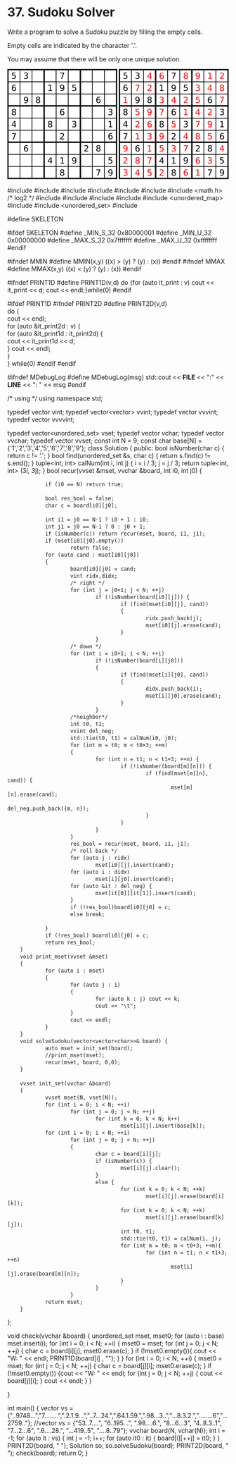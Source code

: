 # 37. Sudoku Solver


Write a program to solve a Sudoku puzzle by filling the empty cells.

Empty cells are indicated by the character '.'.

You may assume that there will be only one unique solution.

![sudo](./figure/sd1.png) ![sudo](./figure/sd2.png)


#include <algorithm>
#include <cmath>
#include <deque>
#include <iostream>
#include <iterator>
#include <list>
#include <math.h>       /* log2 */
#include <random>
#include <set>
#include <sstream>
#include <string>
#include <unordered_map>
#include <tuple>
#include <unordered_set>
#include <vector>

#define SKELETON

#ifdef SKELETON 
#define _MIN_S_32 0x80000001
#define _MIN_U_32 0x00000000
#define _MAX_S_32 0x7fffffff
#define _MAX_U_32 0xffffffff
#endif

#ifndef MMIN
#define MMIN(x,y) ((x) > (y) ? (y) : (x))
#endif
#ifndef MMAX
#define MMAX(x,y) ((x) < (y) ? (y) : (x))
#endif

#ifndef PRINT1D
#define PRINT1D(v,d) do {for (auto it_print : v) cout << it_print << d; cout << endl;}while(0)
#endif

#ifdef PRINT1D
#ifndef PRINT2D
#define PRINT2D(v,d)                          \
do {                                          \
    cout << endl;                             \
    for (auto &it_print2d : v) {              \
        for (auto &it_print1d : it_print2d) { \
            cout << it_print1d << d;          \
            } cout << endl;                   \
    }                                         \
} while(0)
#endif
#endif

#ifndef MDebugLog
#define MDebugLog(msg)  std::cout << __FILE__ << ":" << __LINE__ << ": " << msg
#endif

/* using */
using namespace std;

typedef vector<int> vint;
typedef vector<vector<int>> vvint;
typedef vector<vvint> vvvint;
typedef vector<vvvint> vvvvint;

typedef vector<unordered_set<char>> vset;
typedef vector<char> vchar;
typedef vector<vchar> vvchar;
typedef vector<vset> vvset;
const int N = 9;
const char base[N] = {'1','2','3','4','5','6','7','8','9'};
class Solution {
public:
        bool isNumber(char c) {
                return c != '.';
        }
        bool find(unordered_set<char> &s, char c)
        {
                return s.find(c) != s.end();
        }
        tuple<int, int> calNum(int i, int j)
        {
                i = i / 3;
                j = j / 3;
                return tuple<int, int> (3*i, 3*j);
        }
        bool recur(vvset &mset, vvchar &board, int i0, int j0) {

                if (i0 == N) return true;

                bool res_bool = false;
                char c = board[i0][j0];

                int i1 = j0 == N-1 ? i0 + 1 : i0;
                int j1 = j0 == N-1 ? 0 : j0 + 1;
                if (isNumber(c)) return recur(mset, board, i1, j1);
                if (mset[i0][j0].empty())
                        return false;
                for (auto cand : mset[i0][j0])
                {
                        board[i0][j0] = cand;
                        vint ridx,didx;
                        /* right */
                        for (int j = j0+1; j < N; ++j)
                                if (!isNumber(board[i0][j])) {
                                        if (find(mset[i0][j], cand))
                                        {
                                                ridx.push_back(j);
                                                mset[i0][j].erase(cand);
                                        }
                                }
                        /* down */
                        for (int i = i0+1; i < N; ++i)
                                if (!isNumber(board[i][j0]))
                                {
                                        if (find(mset[i][j0], cand))
                                        {
                                                didx.push_back(i);
                                                mset[i][j0].erase(cand);
                                        }
                                }
                        /*neighbor*/
                        int t0, t1;
                        vvint del_neg;
                        std::tie(t0, t1) = calNum(i0, j0);
                        for (int m = t0; m < t0+3; ++m)
                        {
                                for (int n = t1; n < t1+3; ++n) {
                                        if (!isNumber(board[m][n])) {
                                                if (find(mset[m][n], cand)) {
                                                        mset[m][n].erase(cand);
                                                        del_neg.push_back({m, n});
                                                }
                                        }
                                }
                        }
                        res_bool = recur(mset, board, i1, j1); 
                        /* roll back */
                        for (auto j : ridx)
                                mset[i0][j].insert(cand);
                        for (auto i : didx)
                                mset[i][j0].insert(cand);
                        for (auto &it : del_neg) {
                                mset[it[0]][it[1]].insert(cand);
                        }
                        if (!res_bool)board[i0][j0] = c;
                        else break;

                }
                if (!res_bool) board[i0][j0] = c;
                return res_bool;
        }
        void print_mset(vvset &mset)
        {
                for (auto i : mset)
                {
                        for (auto j : i)
                        {
                                for (auto k : j) cout << k;
                                cout << "\t";
                        }
                        cout << endl;
                }
        }
        void solveSudoku(vector<vector<char>>& board) {
                auto mset = init_set(board);
                //print_mset(mset);
                recur(mset, board, 0,0);
        }

        vvset init_set(vvchar &board)
        {
                vvset mset(N, vset(N));
                for (int i = 0; i < N; ++i)
                        for (int j = 0; j < N; ++j)
                                for (int k = 0; k < N; k++)
                                        mset[i][j].insert(base[k]);
                for (int i = 0; i < N; ++i)
                        for (int j = 0; j < N; ++j)
                        {
                                char c = board[i][j];
                                if (isNumber(c)) {
                                        mset[i][j].clear();
                                }
                                else {
                                        for (int k = 0; k < N; ++k)
                                                mset[i][j].erase(board[i][k]);
                                        for (int k = 0; k < N; ++k)
                                                mset[i][j].erase(board[k][j]);
                                        int t0, t1;
                                        std::tie(t0, t1) = calNum(i, j);
                                        for (int m = t0; m < t0+3; ++m){
                                                for (int n = t1; n < t1+3; ++n)
                                                        mset[i][j].erase(board[m][n]);
                                        }
                                }
                        }
                return mset;
        }
};

void check(vvchar &board)
{
        unordered_set<char> mset, mset0;
        for (auto i : base)
                mset.insert(i);
        for (int i = 0; i < N; ++i) {
                mset0 = mset;
                for (int j = 0; j < N; ++j)
                {
                        char c = board[i][j];
                        mset0.erase(c);
                }
                if (!mset0.empty()){
                        cout << "W: " << endl;
                PRINT1D(board[i] , "");
                }
        }
        for (int i = 0; i < N; ++i) {
                mset0 = mset;
                for (int j = 0; j < N; ++j)
                {
                        char c = board[j][i];
                        mset0.erase(c);
                }
                if (!mset0.empty()) 
                {cout << "W: " << endl;
                for (int j = 0; j < N; ++j) {
                        cout << board[j][i];
                } cout << endl;
                }
        }
                
}

int main()
{
        vector<string> vs = {"..9748...","7........",".2.1.9...","..7...24.",".64.1.59.",".98...3..","...8.3.2.","........6","...2759.."};
        //vector<string> vs = {"53..7....", "6..195...", ".98....6.", "8...6...3", "4..8.3..1", "7...2...6", ".6....28.", "...419..5", "....8..79"};
        vvchar board(N, vchar(N));
        int i = -1;
        for (auto it : vs)
        {
                int j = -1;
                i++;
                for (auto it0 : it) {
                        board[i][++j] = it0;
                }
        }
        PRINT2D(board,  " ");
        Solution so;
        so.solveSudoku(board);
        PRINT2D(board,  " ");
        check(board);
        return 0;
}

